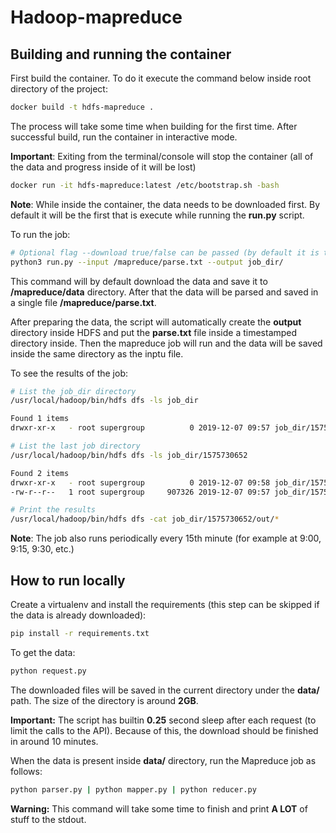 # Hadoop-mapreduce

## Building and running the container

First build the container. To do it execute the command below inside root directory of the project:

```bash
docker build -t hdfs-mapreduce .
```

The process will take some time when building for the first time.
After successful build, run the container in interactive mode.

**Important**: Exiting from the terminal/console will stop the container (all of the data and progress inside of it will be lost)

```bash
docker run -it hdfs-mapreduce:latest /etc/bootstrap.sh -bash
``` 

**Note**: While inside the container, the data needs to be downloaded first. 
By default it will be the first that is execute while running the **run.py** script.

To run the job:

```bash
# Optional flag --download true/false can be passed (by default it is true)
python3 run.py --input /mapreduce/parse.txt --output job_dir/
```

This command will by default download the data and save it to **/mapreduce/data** directory. After that the data will be
parsed and saved in a single file **/mapreduce/parse.txt**.

After preparing the data, the script will automatically create the **output** directory inside HDFS and put the
**parse.txt** file inside a timestamped directory inside. Then the mapreduce job will run and the data will be saved
inside the same directory as the inptu file.

To see the results of the job:

```bash
# List the job_dir directory
/usr/local/hadoop/bin/hdfs dfs -ls job_dir

Found 1 items
drwxr-xr-x   - root supergroup          0 2019-12-07 09:57 job_dir/1575730652

# List the last job directory
/usr/local/hadoop/bin/hdfs dfs -ls job_dir/1575730652

Found 2 items
drwxr-xr-x   - root supergroup          0 2019-12-07 09:58 job_dir/1575730652/out
-rw-r--r--   1 root supergroup     907326 2019-12-07 09:57 job_dir/1575730652/parse.txt

# Print the results
/usr/local/hadoop/bin/hdfs dfs -cat job_dir/1575730652/out/*
```

**Note**: The job also runs periodically every 15th minute (for example at 9:00, 9:15, 9:30, etc.)
 
## How to run locally

Create a virtualenv and install the requirements (this step can be skipped if the data is already downloaded): 

```bash
pip install -r requirements.txt
```

To get the data: 

```bash
python request.py
```

The downloaded files will be saved in the current directory under the **data/** path. The size of the directory is around **2GB**.   

**Important:** The script has builtin **0.25** second sleep after each request (to limit the calls to the API). Because of this, the download should be finished in around 10 minutes.


When the data is present inside **data/** directory, run the Mapreduce job as follows:

```bash
python parser.py | python mapper.py | python reducer.py
```

**Warning:** This command will take some time to finish and print **A LOT** of stuff to the stdout.
